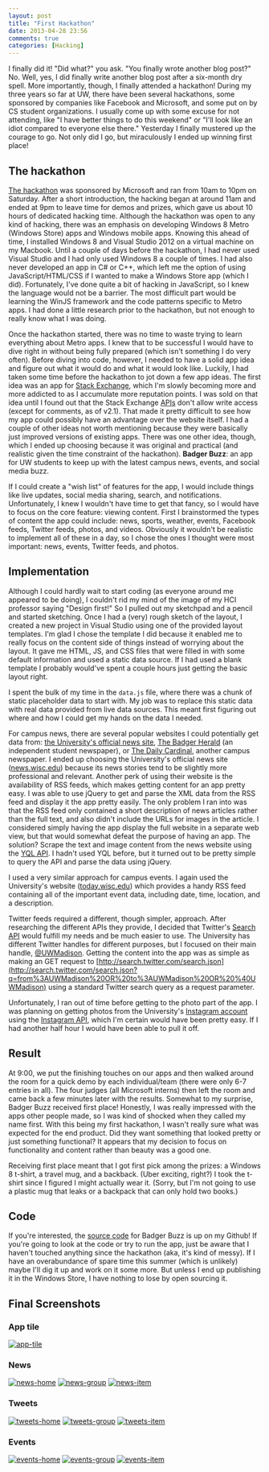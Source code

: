 ```yaml
---
layout: post
title: "First Hackathon"
date: 2013-04-28 23:56
comments: true
categories: [Hacking] 
---
```


<script type="text/javascript" src="https://raw.github.com/JoelSutherland/GitHub-jQuery-Repo-Widget/master/jquery.githubRepoWidget.min.js"></script>

I finally did it!  "Did what?" you ask.  "You finally wrote another blog post?"  No.  Well, yes, I did finally write another blog post after a six-month dry spell.  More importantly, though, I finally attended a hackathon!  During my three years so far at UW, there have been several hackathons, some sponsored by companies like Facebook and Microsoft, and some put on by CS student organizations.  I usually come up with some excuse for not attending, like "I have better things to do this weekend" or "I'll look like an idiot compared to everyone else there."  Yesterday I finally mustered up the courage to go.  Not only did I go, but miraculously I ended up winning first place!

## The hackathon
[The hackathon](https://www.facebook.com/events/466162720130325/) was sponsored by Microsoft and ran from 10am to 10pm on Saturday.  After a short introduction, the hacking began at around 11am and ended at 9pm to leave time for demos and prizes, which gave us about 10 hours of dedicated hacking time.  Although the hackathon was open to any kind of hacking, there was an emphasis on developing Windows 8 Metro (Windows Store) apps and Windows mobile apps.  Knowing this ahead of time, I installed Windows 8 and Visual Studio 2012 on a virtual machine on my Macbook.  Until a couple of days before the hackathon, I had never used Visual Studio and I had only used Windows 8 a couple of times.  I had also never developed an app in C# or C++, which left me the option of using JavaScript/HTML/CSS if I wanted to make a Windows Store app (which I did).  Fortunately, I've done quite a bit of hacking in JavaScript, so I knew the language would not be a barrier.  The most difficult part would be learning the WinJS framework and the code patterns specific to Metro apps.  I had done a little research prior to the hackathon, but not enough to really know what I was doing.

Once the hackathon started, there was no time to waste trying to learn everything about Metro apps.  I knew that to be successful I would have to dive right in without being fully prepared (which isn't something I do very often).  Before diving into code, however, I needed to have a solid app idea and figure out what it would do and what it would look like.  Luckily, I had taken some time before the hackathon to jot down a few app ideas.  The first idea was an app for [Stack Exchange](http://stackexchange.com/), which I'm slowly becoming more and more addicted to as I accumulate more reputation points.  I was sold on that idea until I found out that the Stack Exchange [APIs](http://api.stackexchange.com/) don't allow write access (except for comments, as of v2.1).  That made it pretty difficult to see how my app could possibly have an advantage over the website itself.  I had a couple of other ideas not worth mentioning because they were basically just improved versions of existing apps.  There was one other idea, though, which I ended up choosing because it was original and practical (and realistic given the time constraint of the hackathon).  **Badger Buzz**: an app for UW students to keep up with the latest campus news, events, and social media buzz.

If I could create a "wish list" of features for the app, I would include things like live updates, social media sharing, search, and notifications.  Unfortunately, I knew I wouldn't have time to get that fancy, so I would have to focus on the core feature: viewing content.  First I brainstormed the types of content the app could include: news, sports, weather, events, Facebook feeds, Twitter feeds, photos, and videos.  Obviously it wouldn't be realistic to implement all of these in a day, so I chose the ones I thought were most important: news, events, Twitter feeds, and photos.

## Implementation

Although I could hardly wait to start coding (as everyone around me appeared to be doing), I couldn't rid my mind of the image of my HCI professor saying "Design first!"  So I pulled out my sketchpad and a pencil and started sketching.  Once I had a (very) rough sketch of the layout, I created a new project in Visual Studio using one of the provided layout templates.  I'm glad I chose the template I did because it enabled me to really focus on the content side of things instead of worrying about the layout.  It gave me HTML, JS, and CSS files that were filled in with some default information and used a static data source.  If I had used a blank template I probably would've spent a couple hours just getting the basic layout right.

I spent the bulk of my time in the `data.js` file, where there was a chunk of static placeholder data to start with.  My job was to replace this static data with real data provided from live data sources.  This meant first figuring out where and how I could get my hands on the data I needed.

For campus news, there are several popular websites I could potentially get data from: [the University's official news site](http://news.wisc.edu), [The Badger Herald](http://badgerherald.com) (an independent student newspaper), or [The Daily Cardinal](http://host.madison.com/daily-cardinal/), another campus newspaper.  I ended up choosing the University's official news site ([news.wisc.edu](http://news.wisc.edu)) because its news stories tend to be slightly more professional and relevant.  Another perk of using their website is the availability of RSS feeds, which makes getting content for an app pretty easy.  I was able to use jQuery to get and parse the XML data from the RSS feed and display it the app pretty easily.  The only problem I ran into was that the RSS feed only contained a short description of news articles rather than the full text, and also didn't include the URLs for images in the article.  I considered simply having the app display the full website in a separate web view, but that would somewhat defeat the purpose of having an app.  The solution?  Scrape the text and image content from the news website using the [YQL API](http://developer.yahoo.com/yql/).  I hadn't used YQL before, but it turned out to be pretty simple to query the API and parse the data using jQuery.

I used a very similar approach for campus events.  I again used the University's website ([today.wisc.edu](http://today.wisc.edu)) which provides a handy RSS feed containing all of the important event data, including date, time, location, and a description.

Twitter feeds required a different, though simpler, approach.  After researching the different APIs they provide, I decided that Twitter's [Search API](https://dev.twitter.com/docs/api/1/get/search) would fulfill my needs and be much easier to use.  The University has different Twitter handles for different purposes, but I focused on their main handle, [@UWMadison](https://twitter.com/UWMadison).  Getting the content into the app was as simple as making an GET request to [http://search.twitter.com/search.json](http://search.twitter.com/search.json?q=from%3AUWMadison%20OR%20to%3AUWMadison%20OR%20%40UWMadison) using a standard Twitter search query as a request parameter.

Unfortunately, I ran out of time before getting to the photo part of the app.  I was planning on getting photos from the University's [Instagram account](http://instagram.com/uwmadison) using the [Instagram API](http://instagram.com/developer), which I'm certain would have been pretty easy.  If I had another half hour I would have been able to pull it off.

## Result
At 9:00, we put the finishing touches on our apps and then walked around the room for a quick demo by each individual/team (there were only 6-7 entries in all).  The four judges (all Microsoft interns) then left the room and came back a few minutes later with the results.  Somewhat to my surprise, Badger Buzz received first place!  Honestly, I was really impressed with the apps other people made, so I was kind of shocked when they called my name first.  With this being my first hackathon, I wasn't really sure what was expected for the end product.  Did they want something that looked pretty or just something functional?  It appears that my decision to focus on functionality and content rather than beauty was a good one.

Receiving first place meant that I got first pick among the prizes: a Windows 8 t-shirt, a travel mug, and a backback.  (Uber exciting, right?)  I took the t-shirt since I figured I might actually wear it.  (Sorry, but I'm not going to use a plastic mug that leaks or a backpack that can only hold two books.)

## Code
If you're interested, the [source code](https://github.com/JakeStoeffler/BadgerBuzz) for Badger Buzz is up on my Github!  If you're going to look at the code or try to run the app, just be aware that I haven't touched anything since the hackathon (aka, it's kind of messy).  If I have an overabundance of spare time this summer (which is unlikely) maybe I'll dig it up and work on it some more.  But unless I end up publishing it in the Windows Store, I have nothing to lose by open sourcing it.

<div class="github-widget" data-repo="JakeStoeffler/BadgerBuzz"></div>

## Final Screenshots

### App tile
[![app-tile](https://raw.github.com/JakeStoeffler/BadgerBuzz/master/screenshots/thumbs/app-tile.png)](https://raw.github.com/JakeStoeffler/BadgerBuzz/master/screenshots/app-tile.png)

### News
[![news-home](https://raw.github.com/JakeStoeffler/BadgerBuzz/master/screenshots/thumbs/news-home.png)](https://raw.github.com/JakeStoeffler/BadgerBuzz/master/screenshots/news-home.png)
[![news-group](https://raw.github.com/JakeStoeffler/BadgerBuzz/master/screenshots/thumbs/news-group.png)](https://raw.github.com/JakeStoeffler/BadgerBuzz/master/screenshots/news-group.png)
[![news-item](https://raw.github.com/JakeStoeffler/BadgerBuzz/master/screenshots/thumbs/news-item.png)](https://raw.github.com/JakeStoeffler/BadgerBuzz/master/screenshots/news-item.png)

### Tweets
[![tweets-home](https://raw.github.com/JakeStoeffler/BadgerBuzz/master/screenshots/thumbs/tweets-home.png)](https://raw.github.com/JakeStoeffler/BadgerBuzz/master/screenshots/tweets-home.png)
[![tweets-group](https://raw.github.com/JakeStoeffler/BadgerBuzz/master/screenshots/thumbs/tweets-group.png)](https://raw.github.com/JakeStoeffler/BadgerBuzz/master/screenshots/tweets-group.png)
[![tweets-item](https://raw.github.com/JakeStoeffler/BadgerBuzz/master/screenshots/thumbs/tweets-item.png)](https://raw.github.com/JakeStoeffler/BadgerBuzz/master/screenshots/tweets-item.png)

### Events
[![events-home](https://raw.github.com/JakeStoeffler/BadgerBuzz/master/screenshots/thumbs/events-home.png)](https://raw.github.com/JakeStoeffler/BadgerBuzz/master/screenshots/events-home.png)
[![events-group](https://raw.github.com/JakeStoeffler/BadgerBuzz/master/screenshots/thumbs/events-group.png)](https://raw.github.com/JakeStoeffler/BadgerBuzz/master/screenshots/events-group.png)
[![events-item](https://raw.github.com/JakeStoeffler/BadgerBuzz/master/screenshots/thumbs/events-item.png)](https://raw.github.com/JakeStoeffler/BadgerBuzz/master/screenshots/events-item.png)